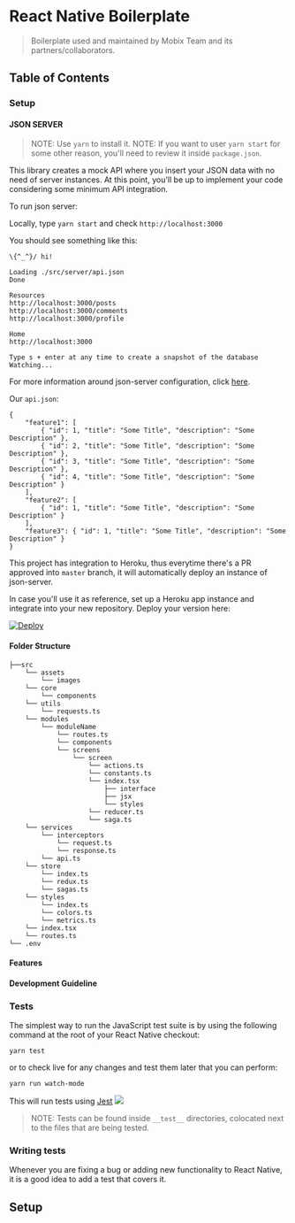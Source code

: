 # React Native Boilerplate
> Boilerplate used and maintained by Mobix Team and its partners/collaborators.

## Table of Contents

### Setup

#### JSON SERVER
> NOTE: Use `yarn` to install it.
> NOTE: If you want to user `yarn start` for some other reason, you'll need to review it inside `package.json`.

This library creates a mock API where you insert your JSON data with no need of server instances. At this point, you'll be up to implement your code considering some minimum API integration.

To run json server:

Locally, type `yarn start` and check `http://localhost:3000`

You should see something like this:

```
\{^_^}/ hi!

Loading ./src/server/api.json
Done

Resources
http://localhost:3000/posts
http://localhost:3000/comments
http://localhost:3000/profile

Home
http://localhost:3000

Type s + enter at any time to create a snapshot of the database
Watching...
```

For more information around json-server configuration, click [here](https://github.com/typicode/json-server "Json-Server Github Page").

Our `api.json`: 
```
{
    "feature1": [
        { "id": 1, "title": "Some Title", "description": "Some Description" },
        { "id": 2, "title": "Some Title", "description": "Some Description" },
        { "id": 3, "title": "Some Title", "description": "Some Description" },
        { "id": 4, "title": "Some Title", "description": "Some Description" }
    ],
    "feature2": [
        { "id": 1, "title": "Some Title", "description": "Some Description" }
    ],
    "feature3": { "id": 1, "title": "Some Title", "description": "Some Description" }
}
```

This project has integration to Heroku, thus everytime there's a PR approved into `master` branch, it will automatically deploy an instance of json-server.

In case you'll use it as reference, set up a Heroku app instance and integrate into your new repository. Deploy your version here:

[![Deploy](https://www.herokucdn.com/deploy/button.svg)](https://heroku.com/deploy?template=https://github.com/mobixsoftwarestudio/react-native-redux-boilerplate.git)


#### Folder Structure

```
├──src
	└── assets
		└── images
	└── core
		└── components
	└── utils
		└── requests.ts
	└── modules
		└── moduleName
			└── routes.ts
			└── components
			└── screens
				└── screen
					└── actions.ts
					└── constants.ts
					└── index.tsx
						├── interface
						├── jsx
						└── styles
					└── reducer.ts
					└── saga.ts
	└── services
		└── interceptors
			└── request.ts
			└── response.ts
		└── api.ts
	└── store
		└── index.ts
		└── redux.ts
		└── sagas.ts
	└── styles
		└── index.ts
		└── colors.ts
		└── metrics.ts
	└── index.tsx
	└── routes.ts
└── .env
```

#### Features
#### Development Guideline

### Tests
The simplest way to run the JavaScript test suite is by using the following command at the root of your React Native checkout:

```
yarn test
```
or to check live for any changes and test them later that you can perform:
```
yarn run watch-mode
```
This will run tests using [Jest](https://jestjs.io/) ![](https://api.iconify.design/logos-jest.svg?height=16)

> NOTE: Tests can be found inside `__test__` directories, colocated next to the files that are being tested.

### Writing tests

Whenever you are fixing a bug or adding new functionality to React Native, it is a good idea to add a test that covers it.

## Setup

